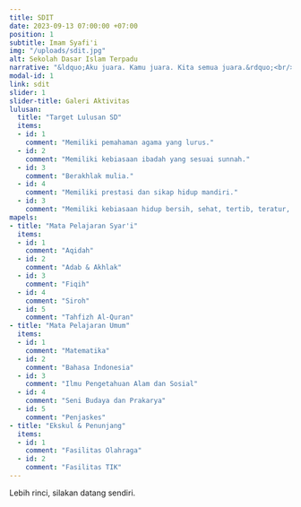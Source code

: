 ```yaml
---
title: SDIT
date: 2023-09-13 07:00:00 +07:00
position: 1
subtitle: Imam Syafi'i
img: "/uploads/sdit.jpg"
alt: Sekolah Dasar Islam Terpadu
narrative: "&ldquo;Aku juara. Kamu juara. Kita semua juara.&rdquo;<br/><br/>Berbekal motto ini, SDIT Imam Syafi'i senantiasa mengupayakan segenap proses pembelajaran yang berorientasi pada kesuksesan bersama. Dengan mengurangi atmosfer kompetisi, SDIT Imam Syafi'i berharap akan tumbuh semangat kolaborasi dan karakter kooperatif dalam jiwa para santri. Sebab, keshalihan pribadi tidak banyak mengubah apapun bila tak diiringi keshalihan jama'i."
modal-id: 1
link: sdit
slider: 1
slider-title: Galeri Aktivitas
lulusan:
  title: "Target Lulusan SD"
  items:
  - id: 1
    comment: "Memiliki pemahaman agama yang lurus."
  - id: 2
    comment: "Memiliki kebiasaan ibadah yang sesuai sunnah."
  - id: 3
    comment: "Berakhlak mulia."
  - id: 4
    comment: "Memiliki prestasi dan sikap hidup mandiri."
  - id: 3
    comment: "Memiliki kebiasaan hidup bersih, sehat, tertib, teratur, dan produktif."
mapels:
- title: "Mata Pelajaran Syar'i"
  items:
  - id: 1
    comment: "Aqidah"
  - id: 2
    comment: "Adab & Akhlak"
  - id: 3
    comment: "Fiqih"
  - id: 4
    comment: "Siroh"
  - id: 5
    comment: "Tahfizh Al-Quran"
- title: "Mata Pelajaran Umum"
  items:
  - id: 1
    comment: "Matematika"
  - id: 2
    comment: "Bahasa Indonesia"
  - id: 3
    comment: "Ilmu Pengetahuan Alam dan Sosial"
  - id: 4
    comment: "Seni Budaya dan Prakarya"
  - id: 5
    comment: "Penjaskes"
- title: "Ekskul & Penunjang"
  items:
  - id: 1
    comment: "Fasilitas Olahraga"
  - id: 2
    comment: "Fasilitas TIK"
---
```

Lebih rinci, silakan datang sendiri.